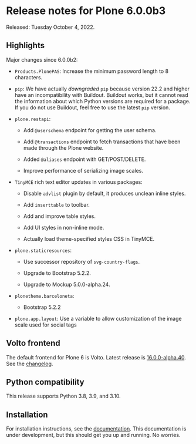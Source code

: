 # Release notes for Plone 6.0.0b3

Released: Tuesday October 4, 2022.

## Highlights

Major changes since 6.0.0b2:

* `Products.PlonePAS`: Increase the minimum password length to 8 characters.

* `pip`: We have actually *downgraded* `pip` because version 22.2 and higher have an incompatibility with Buildout.  Buildout works, but it cannot read the information about which Python versions are required for a package.  If you do not use Buildout, feel free to use the latest `pip` version.

* `plone.restapi`:

  * Add `@userschema` endpoint for getting the user schema.

  * Add `@transactions` endpoint to fetch transactions that have been made through the Plone website.

  * Added `@aliases` endpoint with GET/POST/DELETE.

  * Improve performance of serializing image scales.

* `TinyMCE` rich text editor updates in various packages:

  * Disable `advlist` plugin by default, it produces unclean inline styles.

  * Add `inserttable` to toolbar.

  * Add and improve table styles.

  * Add UI styles in non-inline mode.

  * Actually load theme-specified styles CSS in TinyMCE.

* `plone.staticresources`:

  * Use successor repository of `svg-country-flags`.

  * Upgrade to Bootstrap 5.2.2.

  * Upgrade to Mockup 5.0.0-alpha.24.

* `plonetheme.barceloneta`:

  * Bootstrap 5.2.2

* `plone.app.layout`: Use a variable to allow customization of the image scale used for social tags


## Volto frontend

The default frontend for Plone 6 is Volto. Latest release is [16.0.0-alpha.40](https://www.npmjs.com/package/@plone/volto/v/16.0.0-alpha.40).
See the [changelog](https://github.com/plone/volto/blob/16.0.0-alpha.40/CHANGELOG.md).


## Python compatibility

This release supports Python 3.8, 3.9, and 3.10.


## Installation

For installation instructions, see the [documentation](https://6.dev-docs.plone.org/install/index.html).
This documentation is under development, but this should get you up and running.  No worries.
